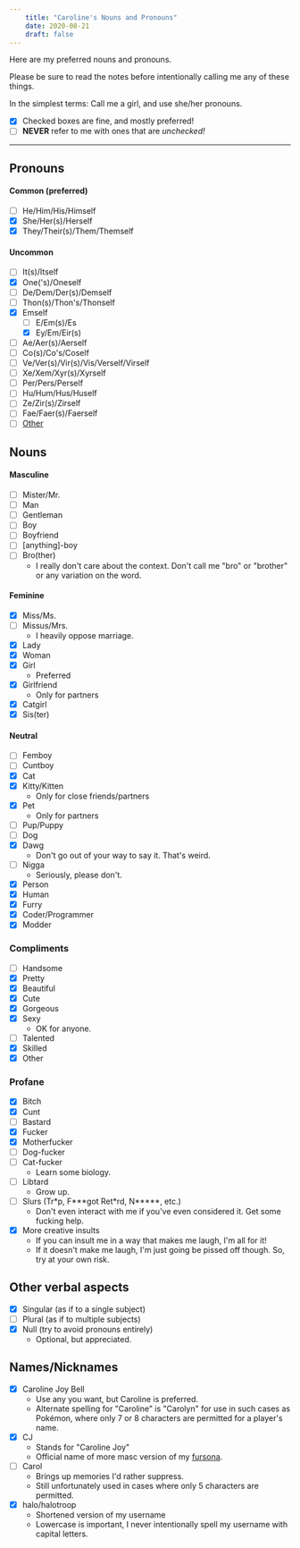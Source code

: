 ```yaml
---
    title: "Caroline's Nouns and Pronouns"
    date: 2020-08-21
    draft: false
---
```


Here are my preferred nouns and pronouns. <br/>

Please be sure to read the notes before intentionally calling me any of these things. <br/>

In the simplest terms: Call me a girl, and use she/her pronouns.
 - [x] Checked boxes are fine, and mostly preferred!
 - [ ] **NEVER** refer to me with ones that are *unchecked!*
---
## Pronouns
 #### Common (preferred)
 - [ ] He/Him/His/Himself
 - [x] She/Her(s)/Herself
 - [x] They/Their(s)/Them/Themself
 #### Uncommon
 - [ ] It(s)/Itself
 - [x] One('s)/Oneself
 - [ ] De/Dem/Der(s)/Demself
 - [ ] Thon(s)/Thon's/Thonself
 - [x] Emself
     - [ ] E/Em(s)/Es
     - [x] Ey/Em/Eir(s)
 - [ ] Ae/Aer(s)/Aerself
 - [ ] Co(s)/Co's/Coself
 - [ ] Ve/Ver(s)/Vir(s)/Vis/Verself/Virself
 - [ ] Xe/Xem/Xyr(s)/Xyrself
 - [ ] Per/Pers/Perself
 - [ ] Hu/Hum/Hus/Huself
 - [ ] Ze/Zir(s)/Zirself
 - [ ] Fae/Faer(s)/Faerself
 - [ ] [Other](https://lgbta.wikia.org/wiki/Neopronouns#List_of_Neopronouns)

## Nouns
 #### Masculine
 - [ ] Mister/Mr.
 - [ ] Man
 - [ ] Gentleman
 - [ ] Boy
 - [ ] Boyfriend
 - [ ] [anything]-boy
 - [ ] Bro(ther)
     - I really don't care about the context. Don't call me "bro" or "brother" or any variation on the word.
 #### Feminine
 - [x] Miss/Ms.
 - [ ] Missus/Mrs.
    - I heavily oppose marriage.
 - [x] Lady
 - [x] Woman
 - [x] Girl
    - Preferred
 - [x] Girlfriend
    - Only for partners
 - [x] Catgirl
 - [x] Sis(ter)
 #### Neutral
 - [ ] Femboy
 - [ ] Cuntboy
 - [x] Cat
 - [x] Kitty/Kitten
    - Only for close friends/partners
 - [x] Pet
    - Only for partners
 - [ ] Pup/Puppy
 - [ ] Dog
 - [x] Dawg
    - Don't go out of your way to say it. That's weird.
 - [ ] Nigga
    - Seriously, please don't.
 - [x] Person
 - [x] Human
 - [x] Furry
 - [x] Coder/Programmer
 - [x] Modder
 
 ### Compliments
 - [ ] Handsome
 - [x] Pretty
 - [x] Beautiful
 - [x] Cute
 - [x] Gorgeous
 - [x] Sexy
    - OK for anyone.
 - [ ] Talented
 - [x] Skilled
 - [x] Other
 
 ### Profane
 - [x] Bitch
 - [x] Cunt
 - [ ] Bastard
 - [x] Fucker
 - [x] Motherfucker
 - [ ] Dog-fucker
 - [ ] Cat-fucker
    - Learn some biology.
 - [ ] Libtard
    - Grow up.
 - [ ] Slurs (Tr\*p, F*\*\*got Ret\*rd, N\*\*\*\*\*, etc.)
    - Don't even interact with me if you've even considered it. Get some fucking help.
 - [x] More creative insults
    - If you can insult me in a way that makes me laugh, I'm all for it!
    - If it doesn't make me laugh, I'm just going be pissed off though. So, try at your own risk.
 
 ## Other verbal aspects
- [x] Singular (as if to a single subject)
- [ ] Plural (as if to multiple subjects)
- [x] Null (try to avoid pronouns entirely)
    - Optional, but appreciated.
    
 ## Names/Nicknames
 - [x] Caroline Joy Bell
    - Use any you want, but Caroline is preferred.
    - Alternate spelling for "Caroline" is "Carolyn"
    for use in such cases as Pokémon, where only 7 or 8 characters are permitted for a player's name.
 - [x] CJ
    - Stands for "Caroline Joy"
    - Official name of more masc version of my [fursona](../fursona).
 - [ ] Carol
    - Brings up memories I'd rather suppress.
    - Still unfortunately used in cases where only 5 characters are permitted.
 - [x] halo/halotroop
    - Shortened version of my username
    - Lowercase is important, I never intentionally spell my username with capital letters.